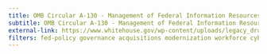 ```yaml
---
title: OMB Circular A-130 - Management of Federal Information Resources
subtitle: OMB Circular A-130 - Management of Federal Information Resources
external-link: https://www.whitehouse.gov/wp-content/uploads/legacy_drupal_files/omb/circulars/A130/a130revised.pdf
filters: fed-policy governance acquisitions modernization workforce cybersecurity privacy  
---
```

